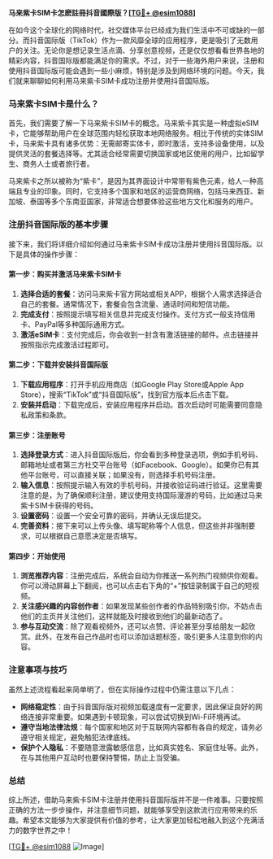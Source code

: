 **马来紫卡SIM卡怎麽註冊抖音國際版？[[TG💪+ @esim1088](https://t.me/s/esim1088)]**

在如今这个全球化的网络时代，社交媒体平台已经成为我们生活中不可或缺的一部分。而抖音国际版（TikTok）作为一款风靡全球的应用程序，更是吸引了无数用户的关注。无论你是想记录生活点滴、分享创意视频，还是仅仅想看看世界各地的精彩内容，抖音国际版都能满足你的需求。不过，对于一些海外用户来说，注册和使用抖音国际版可能会遇到一些小麻烦，特别是涉及到网络环境的问题。今天，我们就来聊聊如何利用马来紫卡SIM卡成功注册并使用抖音国际版。

### 马来紫卡SIM卡是什么？

首先，我们需要了解一下马来紫卡SIM卡的概念。马来紫卡其实是一种虚拟eSIM卡，它能够帮助用户在全球范围内轻松获取本地网络服务。相比于传统的实体SIM卡，马来紫卡具有诸多优势：无需邮寄实体卡，即时激活，支持多设备使用，以及提供灵活的套餐选择等。尤其适合经常需要切换国家或地区使用的用户，比如留学生、商务人士或者旅行者。

马来紫卡之所以被称为“紫卡”，是因为其界面设计中常带有紫色元素，给人一种高端且专业的印象。同时，它支持多个国家和地区的运营商网络，包括马来西亚、新加坡、泰国等多个东南亚国家，非常适合想要体验这些地方文化和服务的用户。

### 注册抖音国际版的基本步骤

接下来，我们将详细介绍如何通过马来紫卡SIM卡成功注册并使用抖音国际版。以下是具体的操作步骤：

#### 第一步：购买并激活马来紫卡SIM卡
1. **选择合适的套餐**：访问马来紫卡官方网站或相关APP，根据个人需求选择适合自己的套餐。通常情况下，套餐会包含流量、通话时间和短信功能。
2. **完成支付**：按照提示填写相关信息并完成支付操作。支付方式一般支持信用卡、PayPal等多种国际通用方式。
3. **激活eSIM卡**：支付完成后，你会收到一封含有激活链接的邮件。点击链接并按照指示完成激活过程即可。

#### 第二步：下载并安装抖音国际版
1. **下载应用程序**：打开手机应用商店（如Google Play Store或Apple App Store），搜索“TikTok”或“抖音国际版”，找到官方版本后点击下载。
2. **安装并启动**：下载完成后，安装应用程序并启动。首次启动时可能需要同意隐私政策和条款。

#### 第三步：注册账号
1. **选择登录方式**：进入抖音国际版后，你会看到多种登录选项，例如手机号码、邮箱地址或者第三方社交平台账号（如Facebook、Google）。如果你已有其他平台账号，可以直接关联；如果没有，则选择手机号码注册。
2. **输入信息**：按照提示输入有效的手机号码，并接收验证码进行验证。这里需要注意的是，为了确保顺利注册，建议使用支持国际漫游的号码，比如通过马来紫卡SIM卡获得的号码。
3. **设置密码**：设置一个安全可靠的密码，并确认无误后提交。
4. **完善资料**：接下来可以上传头像、填写昵称等个人信息，但这些并非强制要求，可以根据自己意愿决定是否填写。

#### 第四步：开始使用
1. **浏览推荐内容**：注册完成后，系统会自动为你推送一系列热门视频供你观看。你可以滑动屏幕上下翻阅，也可以点击右下角的“+”按钮录制属于自己的短视频。
2. **关注感兴趣的内容创作者**：如果发现某些创作者的作品特别吸引你，不妨点击他们的主页并关注他们，这样就能及时接收到他们的最新动态了。
3. **参与互动交流**：除了观看视频外，还可以点赞、评论甚至分享给朋友一起欣赏。此外，在发布自己作品时也可以添加话题标签，吸引更多人注意到你的内容。

### 注意事项与技巧

虽然上述流程看起来简单明了，但在实际操作过程中仍需注意以下几点：
- **网络稳定性**：由于抖音国际版对视频加载速度有一定要求，因此保证良好的网络连接非常重要。如果遇到卡顿现象，可以尝试切换到Wi-Fi环境再试。
- **遵守当地法律法规**：每个国家和地区对于互联网内容都有各自的规定，请务必遵守相关规定，避免触犯法律底线。
- **保护个人隐私**：不要随意泄露敏感信息，比如真实姓名、家庭住址等。此外，在与其他用户互动时也要保持警惕，防止上当受骗。

### 总结

综上所述，借助马来紫卡SIM卡注册并使用抖音国际版并不是一件难事。只要按照正确的方法一步步操作，并注意细节问题，就能够享受到这款流行应用带来的乐趣。希望本文能够为大家提供有价值的参考，让大家更加轻松地融入到这个充满活力的数字世界之中！

[[TG💪+ @esim1088](https://t.me/s/esim1088) ![Image](https://i.postimg.cc/4NQfJmqS/Snipaste-2025-05-13-00-14-12.png)]